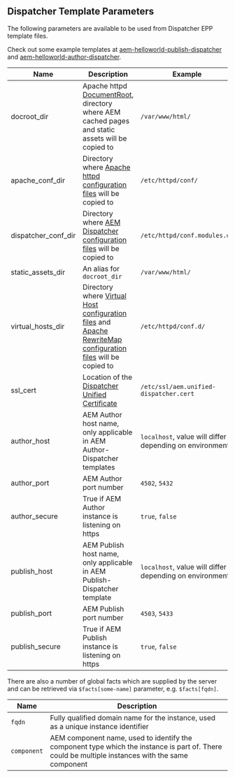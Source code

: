 Dispatcher Template Parameters
------------------------------

The following parameters are available to be used from Dispatcher EPP template files.

Check out some example templates at [aem-helloworld-publish-dispatcher](https://github.com/shinesolutions/aem-helloworld-publish-dispatcher) and [aem-helloworld-author-dispatcher](https://github.com/shinesolutions/aem-helloworld-author-dispatcher).

| Name | Description | Example |
|------|-------------|---------|
| docroot_dir | Apache httpd [DocumentRoot](https://httpd.apache.org/docs/2.4/urlmapping.html#documentroot), directory where AEM cached pages and static assets will be copied to | `/var/www/html/` |
| apache_conf_dir | Directory where [Apache httpd configuration files](https://httpd.apache.org/docs/2.4/configuring.html) will be copied to | `/etc/httpd/conf/` |
| dispatcher_conf_dir | Directory where [AEM Dispatcher configuration files](https://docs.adobe.com/docs/en/dispatcher/disp-config.html) will be copied to | `/etc/httpd/conf.modules.d/` |
| static_assets_dir | An alias for `docroot_dir` | `/var/www/html/` |
| virtual_hosts_dir | Directory where [Virtual Host configuration files](https://httpd.apache.org/docs/2.4/vhosts/) and [Apache RewriteMap configuration files](https://httpd.apache.org/docs/current/rewrite/rewritemap.html) will be copied to | `/etc/httpd/conf.d/` |
| ssl_cert | Location of the [Dispatcher Unified Certificate](https://helpx.adobe.com/experience-manager/dispatcher/using/dispatcher-ssl.html) | `/etc/ssl/aem.unified-dispatcher.cert` |
| author_host | AEM Author host name, only applicable in AEM Author-Dispatcher templates | `localhost`, value will differ depending on environment |
| author_port | AEM Author port number | `4502`, `5432` |
| author_secure | True if AEM Author instance is listening on https | `true`, `false` |
| publish_host | AEM Publish host name, only applicable in AEM Publish-Dispatcher template | `localhost`, value will differ depending on environment |
| publish_port | AEM Publish port number | `4503`, `5433` |
| publish_secure | True if AEM Publish instance is listening on https | `true`, `false` |

There are also a number of global facts which are supplied by the server and can be retrieved via `$facts[some-name]` parameter, e.g. `$facts[fqdn]`.

| Name | Description |
|------|-------------|
| `fqdn` | Fully qualified domain name for the instance, used as a unique instance identifier |
| `component` | AEM component name, used to identify the component type which the instance is part of. There could be multiple instances with the same component |
